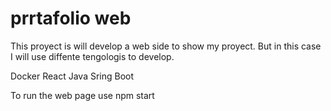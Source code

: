 # prrtafolio web

This proyect is will develop a web side to show my proyect. But in this case I will use diffente tengologis to develop.

Docker 
React 
Java Sring Boot 


To run the web page use npm start

